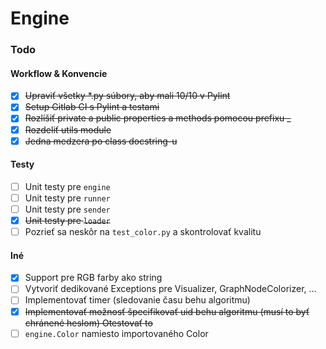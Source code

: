 # Engine

### Todo

#### Workflow & Konvencie

- [x] <s>Upraviť všetky *.py súbory, aby mali 10/10 v Pylint</s>
- [x] <s>Setup Gitlab CI s Pylint a testami</s>
- [x] <s>Rozlíšiť private a public properties a methods pomocou prefixu _</s>
- [x] <s>Rozdeliť utils module</s>
- [x] <s>Jedna medzera po class docstring-u</s>

#### Testy

- [ ] Unit testy pre `engine`
- [ ] Unit testy pre `runner`
- [ ] Unit testy pre `sender`
- [x] <s>Unit testy pre `loader`</s>
- [ ] Pozrieť sa neskôr na `test_color.py` a skontrolovať kvalitu

#### Iné

- [x] Support pre RGB farby ako string
- [ ] Vytvoriť dedikované Exceptions pre Visualizer, GraphNodeColorizer, ...
- [ ] Implementovať timer (sledovanie času behu algoritmu)
- [x] <s>Implementovať možnosť špecifikovať uid behu algoritmu (musí to byť chránené heslom) Otestovať to</s>
- [ ] `engine.Color` namiesto importovaného Color
